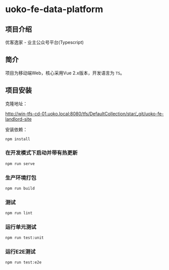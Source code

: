 # uoko-fe-data-platform

## 项目介绍

优客逸家 - 业主公众号平台(Typescript)

## 简介

项目为移动端Web，核心采用Vue 2.x版本，开发语言为 `TS`。

## 项目安装

克隆地址：

http://win-tfs-cd-01.uoko.local:8080/tfs/DefaultCollection/star/_git/uoko-fe-landlord-site

安装依赖：

```bash
npm install
```

### 在开发模式下启动并带有热更新

```bash
npm run serve
```

### 生产环境打包

```bash
npm run build
```

### 测试

```bash
npm run lint
```

### 运行单元测试

```bash
npm run test:unit
```

### 运行E2E测试

```bash
npm run test:e2e
```